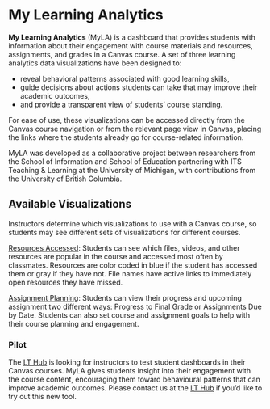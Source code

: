 # My Learning Analytics
**My Learning Analytics** (MyLA) is a dashboard that provides students with information about their engagement with course materials and resources, assignments, and grades in a Canvas course. A set of three learning analytics data visualizations have been designed to:

* reveal behavioral patterns associated with good learning skills,
* guide decisions about actions students can take that may improve their academic outcomes,
* and provide a transparent view of students’ course standing.

For ease of use, these visualizations can be accessed directly from the Canvas course navigation or from the relevant page view in Canvas, placing the links where the students already go for course-related information.

MyLA was developed as a collaborative project between researchers from the School of Information and School of Education partnering with ITS Teaching & Learning at the University of Michigan, with contributions from the University of British Columbia.
## Available Visualizations
Instructors determine which visualizations to use with a Canvas course, so students may see different sets of visualizations for different courses.

[Resources Accessed](resources-accessed.html): Students can see which files, videos, and other resources are popular in the course and accessed most often by classmates. Resources are color coded in blue if the student has accessed them or gray if they have not. File names have active links to immediately open resources they have missed.

[Assignment Planning](assignment-planning.html): Students can view their progress and upcoming assignment two different ways: Progress to Final Grade or Assignments Due by Date. Students can also set course and assignment goals to help with their course planning and engagement.
### Pilot
The [LT Hub](https://lthub.ubc.ca/) is looking for instructors to test student dashboards in their Canvas courses. MyLA gives students insight into their engagement with the course content, encouraging them toward behavioural patterns that can improve academic outcomes. Please contact us at the [LT Hub](https://lthub.ubc.ca/) if you’d like to try out this new tool.

